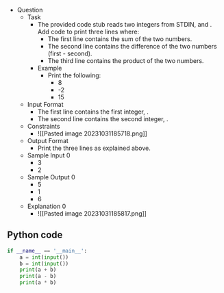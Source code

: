 - Question
	- Task
		- The provided code stub reads two integers from STDIN,  and . Add code to print three lines where:
			- The first line contains the sum of the two numbers.
			- The second line contains the difference of the two numbers (first - second).
			- The third line contains the product of the two numbers.
		- Example
			- Print the following:
				- 8
				- -2
				- 15
	- Input Format
		- The first line contains the first integer, .
		- The second line contains the second integer, .
	- Constraints
		- ![[Pasted image 20231031185718.png]]
	- Output Format
		- Print the three lines as explained above.
	- Sample Input 0
		- 3
		- 2
	- Sample Output 0
		- 5
		- 1
		- 6
	- Explanation 0
		- ![[Pasted image 20231031185817.png]]

## Python code

```python
if __name__ == '__main__':
    a = int(input())
    b = int(input())
    print(a + b)
    print(a - b)
    print(a * b)
```
